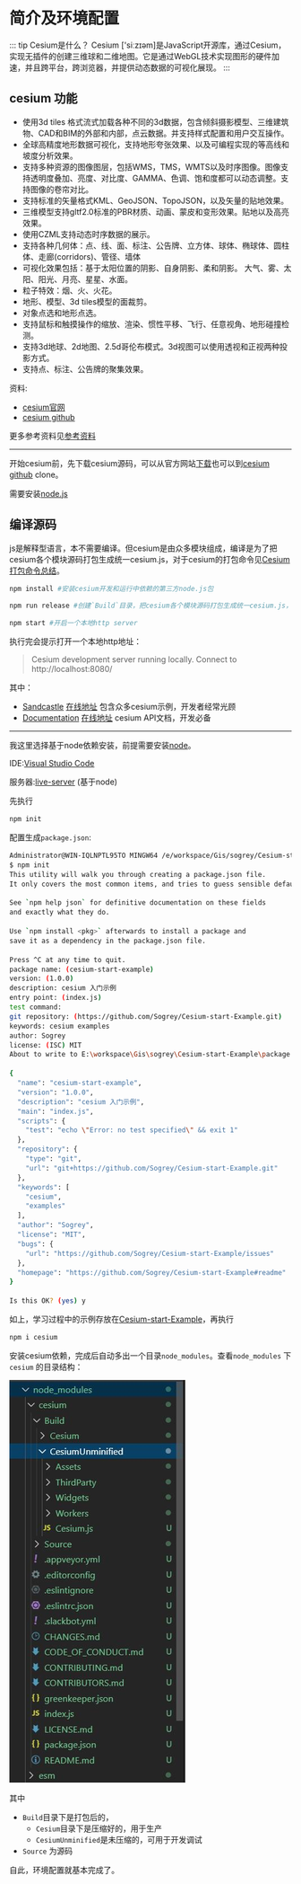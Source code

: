 # 简介及环境配置

::: tip Cesium是什么？
Cesium ['siːzɪəm]是JavaScript开源库，通过Cesium，实现无插件的创建三维球和二维地图。它是通过WebGL技术实现图形的硬件加速，并且跨平台，跨浏览器，并提供动态数据的可视化展现。
:::

## cesium 功能

- 使用3d tiles 格式流式加载各种不同的3d数据，包含倾斜摄影模型、三维建筑物、CAD和BIM的外部和内部，点云数据。并支持样式配置和用户交互操作。
- 全球高精度地形数据可视化，支持地形夸张效果、以及可编程实现的等高线和坡度分析效果。
- 支持多种资源的图像图层，包括WMS，TMS，WMTS以及时序图像。图像支持透明度叠加、亮度、对比度、GAMMA、色调、饱和度都可以动态调整。支持图像的卷帘对比。
- 支持标准的矢量格式KML、GeoJSON、TopoJSON，以及矢量的贴地效果。
- 三维模型支持gltf2.0标准的PBR材质、动画、蒙皮和变形效果。贴地以及高亮效果。
- 使用CZML支持动态时序数据的展示。
- 支持各种几何体：点、线、面、标注、公告牌、立方体、球体、椭球体、圆柱体、走廊(corridors)、管径、墙体
- 可视化效果包括：基于太阳位置的阴影、自身阴影、柔和阴影。
  大气、雾、太阳、阳光、月亮、星星、水面。
- 粒子特效：烟、火、火花。
- 地形、模型、3d tiles模型的面裁剪。
- 对象点选和地形点选。
- 支持鼠标和触摸操作的缩放、渲染、惯性平移、飞行、任意视角、地形碰撞检测。
- 支持3d地球、2d地图、2.5d哥伦布模式。3d视图可以使用透视和正视两种投影方式。
- 支持点、标注、公告牌的聚集效果。

资料:

- [cesium官网](https://cesium.com/)
- [cesium github](https://github.com/AnalyticalGraphicsInc/cesium)

更多参考资料见[参考资料](../reference/)

---

开始cesium前，先下载cesium源码，可以从官方网站[下载](https://cesium.com/downloads/)也可以到[cesium github](https://github.com/AnalyticalGraphicsInc/cesium) clone。

需要安装[node.js](https://nodejs.org/en/)

## 编译源码

js是解释型语言，本不需要编译。但cesium是由众多模块组成，编译是为了把cesium各个模块源码打包生成统一cesium.js，对于cesium的打包命令见[Cesium打包命令总结](https://zhuanlan.zhihu.com/p/47588567)。

``` bash
npm install #安装cesium开发和运行中依赖的第三方node.js包
```

``` bash
npm run release #创建`Build`目录，把cesium各个模块源码打包生成统一cesium.js，生成文档
```

``` bash
npm start #开启一个本地http server
```

执行完会提示打开一个本地http地址：

> Cesium development server running locally.  Connect to http://localhost:8080/

其中：

- [Sandcastle](http://localhost:8080/Apps/Sandcastle/index.html) [在线地址](https://sandcastle.cesium.com/) 包含众多cesium示例，开发者经常光顾
- [Documentation](http://localhost:8080/Build/Documentation/index.html) [在线地址](https://cesium.com/docs/cesiumjs-ref-doc/) cesium API文档，开发必备

---

我这里选择基于node依赖安装，前提需要安装[node](https://nodejs.org/en/)。

IDE:[Visual Studio Code](https://code.visualstudio.com/)

服务器:[live-server](https://sogrey.github.io/Plug-in/guide.html#live-server-编辑浏览html网页) (基于node)

先执行

``` bash
npm init
```

配置生成`package.json`:

```bash
Administrator@WIN-IQLNPTL95TO MINGW64 /e/workspace/Gis/sogrey/Cesium-start-Example (master)
$ npm init
This utility will walk you through creating a package.json file.
It only covers the most common items, and tries to guess sensible defaults.

See `npm help json` for definitive documentation on these fields
and exactly what they do.

Use `npm install <pkg>` afterwards to install a package and
save it as a dependency in the package.json file.

Press ^C at any time to quit.
package name: (cesium-start-example)
version: (1.0.0)
description: cesium 入门示例
entry point: (index.js)
test command:
git repository: (https://github.com/Sogrey/Cesium-start-Example.git)
keywords: cesium examples
author: Sogrey
license: (ISC) MIT
About to write to E:\workspace\Gis\sogrey\Cesium-start-Example\package.json:

{
  "name": "cesium-start-example",
  "version": "1.0.0",
  "description": "cesium 入门示例",
  "main": "index.js",
  "scripts": {
    "test": "echo \"Error: no test specified\" && exit 1"
  },
  "repository": {
    "type": "git",
    "url": "git+https://github.com/Sogrey/Cesium-start-Example.git"
  },
  "keywords": [
    "cesium",
    "examples"
  ],
  "author": "Sogrey",
  "license": "MIT",
  "bugs": {
    "url": "https://github.com/Sogrey/Cesium-start-Example/issues"
  },
  "homepage": "https://github.com/Sogrey/Cesium-start-Example#readme"
}

Is this OK? (yes) y
```

如上，学习过程中的示例存放在[Cesium-start-Example](https://github.com/Sogrey/Cesium-start-Example.git)，再执行

``` bash
npm i cesium
```

安装cesium依赖，完成后自动多出一个目录`node_modules`。查看`node_modules` 下 `cesium` 的目录结构：

![此处应有图](../../.vuepress/public/img/cesium-floder.jpg)

其中

- `Build`目录下是打包后的，
  - `Cesium`目录下是压缩好的，用于生产
  - `CesiumUnminified`是未压缩的，可用于开发调试
- `Source` 为源码

自此，环境配置就基本完成了。

